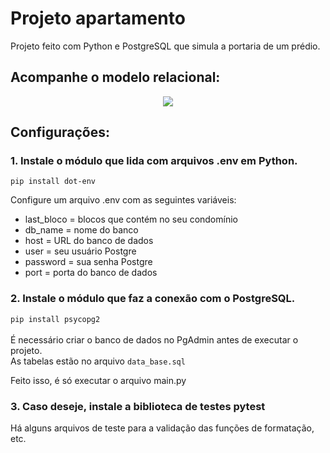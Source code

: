 # Projeto apartamento
Projeto feito com Python e PostgreSQL que simula a portaria de um prédio.

## Acompanhe o modelo relacional:
<div align="center">
  <img src="https://github.com/luizzvinicius/Atividades-Python/assets/93850693/2ee9fffb-7fb5-4119-9366-29f4fa79e682">
</div>

## Configurações:
### 1. Instale o módulo que lida com arquivos .env em Python.
`pip install dot-env`

Configure um arquivo .env com as seguintes variáveis:
* last_bloco = blocos que contém no seu condomínio<br>
* db_name = nome do banco<br>
* host = URL do banco de dados<br>
* user = seu usuário Postgre<br>
* password = sua senha Postgre<br>
* port = porta do banco de dados

### 2. Instale o módulo que faz a conexão com o PostgreSQL.
`pip install psycopg2` <br><br>
É necessário criar o banco de dados no PgAdmin antes de executar o projeto.<br>
As tabelas estão no arquivo `data_base.sql`

Feito isso, é só executar o arquivo main.py

### 3. Caso deseje, instale a biblioteca de testes pytest
Há alguns arquivos de teste para a validação das funções de formatação, etc.
